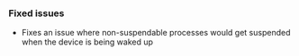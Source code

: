 ### Fixed issues
- Fixes an issue where non-suspendable processes would get suspended when the device is being waked up